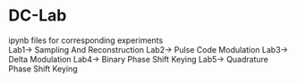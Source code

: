 # DC-Lab
ipynb files for corresponding experiments \
Lab1-> Sampling And Reconstruction
Lab2-> Pulse Code Modulation
Lab3-> Delta Modulation
Lab4-> Binary Phase Shift Keying
Lab5-> Quadrature Phase Shift Keying
